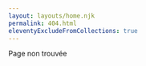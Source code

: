 ```yaml
---
layout: layouts/home.njk
permalink: 404.html
eleventyExcludeFromCollections: true
---
```


Page non trouvée
